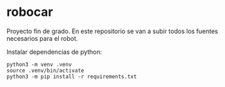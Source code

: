 # robocar

Proyecto fin de grado. En este repositorio se van a subir todos los fuentes necesarios para el robot.

Instalar dependencias de python: 

```
python3 -m venv .venv
source .venv/bin/activate
python3 -m pip install -r requirements.txt

```

